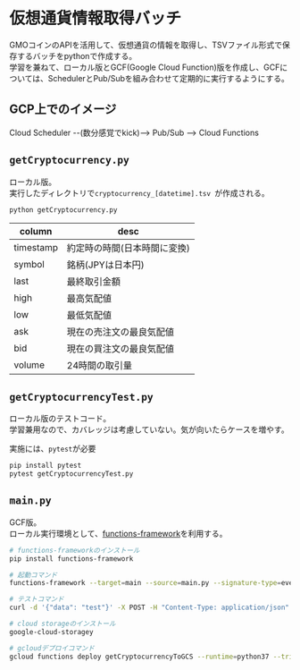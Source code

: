 # 仮想通貨情報取得バッチ
GMOコインのAPIを活用して、仮想通貨の情報を取得し、TSVファイル形式で保存するバッチをpythonで作成する。  
学習を兼ねて、ローカル版とGCF(Google Cloud Function)版を作成し、GCFについては、SchedulerとPub/Subを組み合わせて定期的に実行するようにする。  

## GCP上でのイメージ
Cloud Scheduler --(数分感覚でkick)--> Pub/Sub --> Cloud Functions  

## `getCryptocurrency.py`
ローカル版。  
実行したディレクトリで`cryptocurrency_[datetime].tsv `が作成される。

```bash
python getCryptocurrency.py
```

| column | desc |
| --- | --- |
|timestamp | 約定時の時間(日本時間に変換) |
|symbol | 銘柄(JPYは日本円) |
|last | 最終取引金額 |
|high | 最高気配値 |
|low | 最低気配値 |
|ask | 現在の売注文の最良気配値 |
|bid | 現在の買注文の最良気配値 |
|volume | 24時間の取引量 |

## `getCryptocurrencyTest.py`
ローカル版のテストコード。  
学習兼用なので、カバレッジは考慮していない。気が向いたらケースを増やす。  

実施には、`pytest`が必要
```bash
pip install pytest
pytest getCryptocurrencyTest.py
```

## `main.py`
GCF版。  
ローカル実行環境として、[functions-framework](https://github.com/GoogleCloudPlatform/functions-framework-python)を利用する。  


```bash
# functions-frameworkのインストール
pip install functions-framework

# 起動コマンド
functions-framework --target=main --source=main.py --signature-type=event

# テストコマンド
curl -d '{"data": "test"}' -X POST -H "Content-Type: application/json" http://localhost:8080

# cloud storageのインストール
google-cloud-storagey

# gcloudデプロイコマンド
gcloud functions deploy getCryptocurrencyToGCS --runtime=python37 --trigger-topic=getCryptocurrencyToGCS --env-vars-file=.env.yaml --memory=128MB
```
